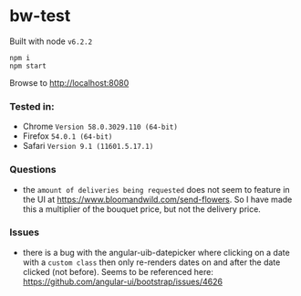 # bw-test

Built with node `v6.2.2`

```
npm i
npm start
```

Browse to <http://localhost:8080>

### Tested in:
 - Chrome `Version 58.0.3029.110 (64-bit)`
 - Firefox `54.0.1 (64-bit)`
 - Safari `Version 9.1 (11601.5.17.1)`

### Questions
 - the `amount of deliveries being requested` does not seem to feature in the UI at <https://www.bloomandwild.com/send-flowers>. So I have made this a multiplier of the bouquet price, but not the delivery price.

### Issues
 - there is a bug with the angular-uib-datepicker where clicking on a date with a `custom class` then only re-renders dates on and after the date clicked (not before). Seems to be referenced here: https://github.com/angular-ui/bootstrap/issues/4626


